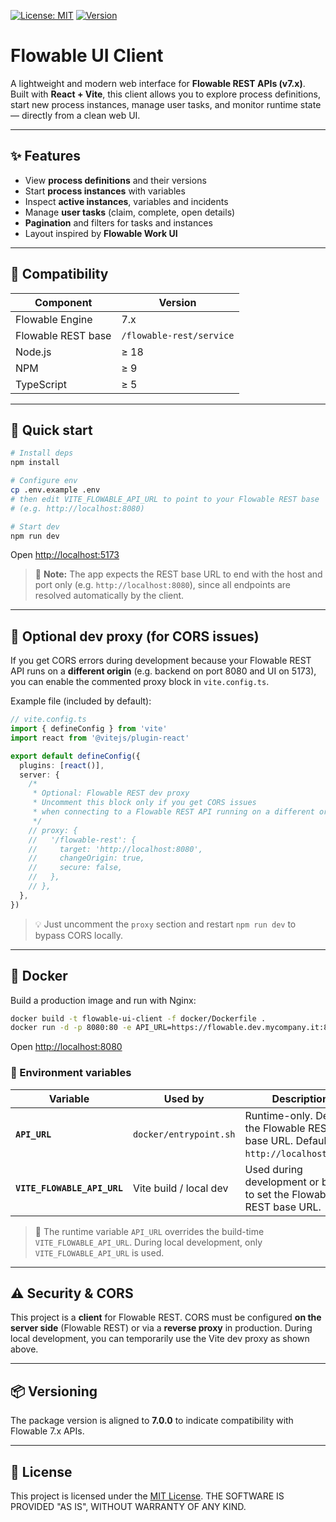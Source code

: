 [![License: MIT](https://img.shields.io/badge/License-MIT-yellow.svg)](LICENSE) [![Version](https://img.shields.io/badge/version-7.0.0-blue.svg)](#-versioning)

# Flowable UI Client

A lightweight and modern web interface for **Flowable REST APIs (v7.x)**.
Built with **React + Vite**, this client allows you to explore process definitions, start new process instances, manage user tasks, and monitor runtime state — directly from a clean web UI.

---

## ✨ Features

* View **process definitions** and their versions
* Start **process instances** with variables
* Inspect **active instances**, variables and incidents
* Manage **user tasks** (claim, complete, open details)
* **Pagination** and filters for tasks and instances
* Layout inspired by **Flowable Work UI**

---

## 🔗 Compatibility

| Component          | Version                  |
| ------------------ | ------------------------ |
| Flowable Engine    | 7.x                      |
| Flowable REST base | `/flowable-rest/service` |
| Node.js            | ≥ 18                     |
| NPM                | ≥ 9                      |
| TypeScript         | ≥ 5                      |

---

## 🚀 Quick start

```bash
# Install deps
npm install

# Configure env
cp .env.example .env
# then edit VITE_FLOWABLE_API_URL to point to your Flowable REST base
# (e.g. http://localhost:8080)

# Start dev
npm run dev
```

Open [http://localhost:5173](http://localhost:5173)

> 🧩 **Note:** The app expects the REST base URL to end with the host and port only
> (e.g. `http://localhost:8080`), since all endpoints are resolved automatically by the client.

---

## 🧰 Optional dev proxy (for CORS issues)

If you get CORS errors during development because your Flowable REST API runs on a **different origin**
(e.g. backend on port 8080 and UI on 5173), you can enable the commented proxy block in `vite.config.ts`.

Example file (included by default):

```ts
// vite.config.ts
import { defineConfig } from 'vite'
import react from '@vitejs/plugin-react'

export default defineConfig({
  plugins: [react()],
  server: {
    /*
     * Optional: Flowable REST dev proxy
     * Uncomment this block only if you get CORS issues
     * when connecting to a Flowable REST API running on a different origin.
     */
    // proxy: {
    //   '/flowable-rest': {
    //     target: 'http://localhost:8080',
    //     changeOrigin: true,
    //     secure: false,
    //   },
    // },
  },
})
```

> 💡 Just uncomment the `proxy` section and restart `npm run dev` to bypass CORS locally.

---

## 🐳 Docker

Build a production image and run with Nginx:

```bash
docker build -t flowable-ui-client -f docker/Dockerfile .
docker run -d -p 8080:80 -e API_URL=https://flowable.dev.mycompany.it:8443 flowable-ui-client
```

Open [http://localhost:8080](http://localhost:8080)

### 🔧 Environment variables

| Variable                    | Used by                | Description                                                                         |
| --------------------------- | ---------------------- | ----------------------------------------------------------------------------------- |
| **`API_URL`**               | `docker/entrypoint.sh` | Runtime-only. Defines the Flowable REST base URL. Default: `http://localhost:8080`. |
| **`VITE_FLOWABLE_API_URL`** | Vite build / local dev | Used during development or build to set the Flowable REST base URL.                 |

> 🧠 The runtime variable `API_URL` overrides the build-time `VITE_FLOWABLE_API_URL`.
> During local development, only `VITE_FLOWABLE_API_URL` is used.

---

## ⚠️ Security & CORS

This project is a **client** for Flowable REST.
CORS must be configured **on the server side** (Flowable REST) or via a **reverse proxy** in production.
During local development, you can temporarily use the Vite dev proxy as shown above.

---

## 📦 Versioning

The package version is aligned to **7.0.0** to indicate compatibility with Flowable 7.x APIs.

---

## 📜 License

This project is licensed under the [MIT License](LICENSE).
THE SOFTWARE IS PROVIDED "AS IS", WITHOUT WARRANTY OF ANY KIND.